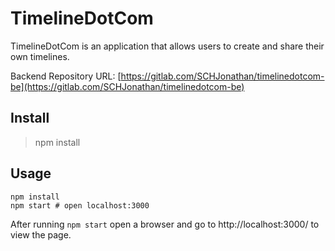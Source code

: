 # TimelineDotCom

TimelineDotCom is an application that allows users to create and share their own timelines.

Backend Repository URL: [https://gitlab.com/SCHJonathan/timelinedotcom-be](https://gitlab.com/SCHJonathan/timelinedotcom-be)

## Install

> npm install

## Usage

```
npm install
npm start # open localhost:3000
```

After running ```npm start``` open a browser and go to http://localhost:3000/ to view the page.
